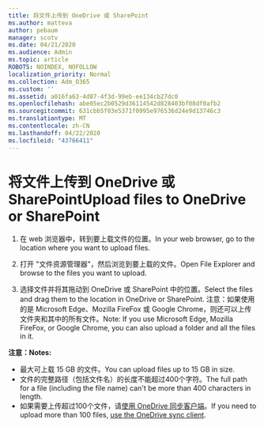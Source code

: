 ```yaml
---
title: 将文件上传到 OneDrive 或 SharePoint
ms.author: matteva
author: pebaum
manager: scotv
ms.date: 04/21/2020
ms.audience: Admin
ms.topic: article
ROBOTS: NOINDEX, NOFOLLOW
localization_priority: Normal
ms.collection: Adm_O365
ms.custom: ''
ms.assetid: a016fa63-4d87-4f3d-99eb-ee134cb27dc0
ms.openlocfilehash: abe05ec2b0529d36114542d828403bf08df0afb2
ms.sourcegitcommit: 631cbb5f03e5371f0995e976536d24e9d13746c3
ms.translationtype: MT
ms.contentlocale: zh-CN
ms.lasthandoff: 04/22/2020
ms.locfileid: "43766411"
---
```

# <a name="upload-files-to-onedrive-or-sharepoint"></a><span data-ttu-id="b958b-102">将文件上传到 OneDrive 或 SharePoint</span><span class="sxs-lookup"><span data-stu-id="b958b-102">Upload files to OneDrive or SharePoint</span></span>

1. <span data-ttu-id="b958b-103">在 web 浏览器中，转到要上载文件的位置。</span><span class="sxs-lookup"><span data-stu-id="b958b-103">In your web browser, go to the location where you want to upload files.</span></span>
    
2. <span data-ttu-id="b958b-104">打开 "文件资源管理器"，然后浏览到要上载的文件。</span><span class="sxs-lookup"><span data-stu-id="b958b-104">Open File Explorer and browse to the files you want to upload.</span></span>
    
3. <span data-ttu-id="b958b-105">选择文件并将其拖动到 OneDrive 或 SharePoint 中的位置。</span><span class="sxs-lookup"><span data-stu-id="b958b-105">Select the files and drag them to the location in OneDrive or SharePoint.</span></span> <span data-ttu-id="b958b-106">注意：如果使用的是 Microsoft Edge、Mozilla FireFox 或 Google Chrome，则还可以上传文件夹和其中的所有文件。</span><span class="sxs-lookup"><span data-stu-id="b958b-106">Note: If you use Microsoft Edge, Mozilla FireFox, or Google Chrome, you can also upload a folder and all the files in it.</span></span>
    
<span data-ttu-id="b958b-107">**注意：**</span><span class="sxs-lookup"><span data-stu-id="b958b-107">**Notes:**</span></span>
- <span data-ttu-id="b958b-108">最大可上载 15 GB 的文件。</span><span class="sxs-lookup"><span data-stu-id="b958b-108">You can upload files up to 15 GB in size.</span></span> 
- <span data-ttu-id="b958b-109">文件的完整路径（包括文件名）的长度不能超过400个字符。</span><span class="sxs-lookup"><span data-stu-id="b958b-109">The full path for a file (including the file name) can't be more than 400 characters in length.</span></span> 
- <span data-ttu-id="b958b-110">如果需要上传超过100个文件，请[使用 OneDrive 同步客户端](https://go.microsoft.com/fwlink/?linkid=866427)。</span><span class="sxs-lookup"><span data-stu-id="b958b-110">If you need to upload more than 100 files, [use the OneDrive sync client](https://go.microsoft.com/fwlink/?linkid=866427).</span></span> 
  

